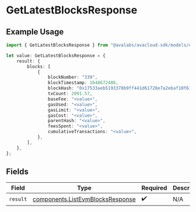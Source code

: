 # GetLatestBlocksResponse

## Example Usage

```typescript
import { GetLatestBlocksResponse } from "@avalabs/avacloud-sdk/models/operations";

let value: GetLatestBlocksResponse = {
    result: {
        blocks: [
            {
                blockNumber: "339",
                blockTimestamp: 1648672486,
                blockHash: "0x17533aeb5193378b9ff441d61728e7a2ebaf10f61fd5310759451627dfca2e7c",
                txCount: 2091.57,
                baseFee: "<value>",
                gasUsed: "<value>",
                gasLimit: "<value>",
                gasCost: "<value>",
                parentHash: "<value>",
                feesSpent: "<value>",
                cumulativeTransactions: "<value>",
            },
        ],
    },
};
```

## Fields

| Field                                                                                | Type                                                                                 | Required                                                                             | Description                                                                          |
| ------------------------------------------------------------------------------------ | ------------------------------------------------------------------------------------ | ------------------------------------------------------------------------------------ | ------------------------------------------------------------------------------------ |
| `result`                                                                             | [components.ListEvmBlocksResponse](../../models/components/listevmblocksresponse.md) | :heavy_check_mark:                                                                   | N/A                                                                                  |